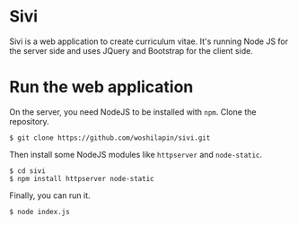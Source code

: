 Sivi
=====

Sivi is a web application to create curriculum vitae.  It's running Node JS for
the server side and uses JQuery and Bootstrap for the client side.

# Run the web application

On the server, you need NodeJS to be installed with `npm`.  Clone the
repository.

	$ git clone https://github.com/woshilapin/sivi.git

Then install some NodeJS modules like `httpserver` and `node-static`.

    $ cd sivi
    $ npm install httpserver node-static

Finally, you can run it.

    $ node index.js

